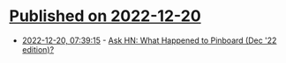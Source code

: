 # [Published on 2022-12-20](index.md)

* [2022-12-20, 07:39:15](https://news.ycombinator.com/item?id=34062802) - [Ask HN: What Happened to Pinboard (Dec '22 edition)?](https://news.ycombinator.com/item?id=34062802)
